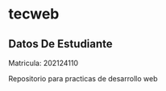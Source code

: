 # tecweb
## Datos De Estudiante
Matricula: 	202124110

Repositorio para practicas de desarrollo web

